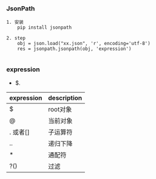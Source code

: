 ### JsonPath


```
1. 安装
    pip install jsonpath
    
2. step
    obj = json.load("xx.json", 'r', encoding='utf-8')
    res = jsonpath.jsonpath(obj, 'expression')
    
```


### expression
- $. 

| expression | description |
| --- | --- |
| $ | root对象 |
| @  | 当前对象 |
| . 或者[] | 子运算符 |
| .. | 递归下降 |
| * | 通配符 |
|?()| 过滤|


